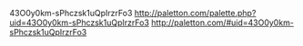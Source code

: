 43O0y0km-sPhczsk1uQpIrzrFo3
http://paletton.com/palette.php?uid=43O0y0km-sPhczsk1uQpIrzrFo3
http://paletton.com/#uid=43O0y0km-sPhczsk1uQpIrzrFo3

